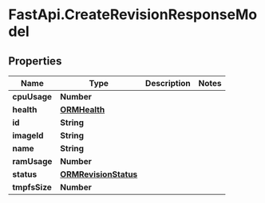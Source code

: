 # FastApi.CreateRevisionResponseModel

## Properties

Name | Type | Description | Notes
------------ | ------------- | ------------- | -------------
**cpuUsage** | **Number** |  | 
**health** | [**ORMHealth**](ORMHealth.md) |  | 
**id** | **String** |  | 
**imageId** | **String** |  | 
**name** | **String** |  | 
**ramUsage** | **Number** |  | 
**status** | [**ORMRevisionStatus**](ORMRevisionStatus.md) |  | 
**tmpfsSize** | **Number** |  | 


